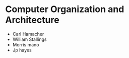 # Computer Organization and Architecture 
- Carl Hamacher
- William Stallings
- Morris mano
- Jp hayes
